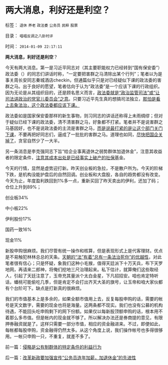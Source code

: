 # 两大消息，利好还是利空？

标签： `退休` `养老` `政法委` `公务员` `民粹` `股票` 

目录： `唱唱反调之八卦时评`

时间： `2014-01-09 22:17:11`

**两大消息，利好还是利空**？

今天有两大消息。第一是习近平同志对（其主要职能权力已经转到“国有保安委”）政法委（）的同志们讲话时称，“一定要把害群之马清除出某个行列”；笔者以为是事关周长安同志秦城酒店checkin，但通篇似乎只是对已经疑似下课的政法委的害群之马。出于良好的愿望，笔者估向于认为“政法委”是一个应该下课的行政组织。因为无论是从其组织目的，还是顾名思义而言，[政法委就是“政治监管司法”或“让司法讲政治的党官儿委员会”之意](../../../2013/8/2/讲政治的案例，没有法治的循例价值，“下不为例”.md)。只要习近平先生真的想搞司法独立，[那怕是看上去象法治，这个政法委都应该下课。](../../../2012/4/28/无视被告利益的“法治”，长着公诉人大脑的“律师”.md)

政法委如是国家保安委那样的新生事物，则习同志的讲话还称得上未雨绸缪；但对于疑似已经下课的政法委，清不清害群之马，好象都不打紧。笔者并不是说害群之马基因好，也不是说政法委的主流是害群之马，[而是说最打紧的是让这个部门关门下课](../../../2008/5/18/小政府，并不是弱小的政府.md)，不要再把好同志们，逼成了一批批的害群之马。道理也如同，[尽快把国企关掉了](../../../2012/5/27/国企是政府机关的延伸，苏联因国企而亡国.md)，贪官自然少了一大半。

另一条消息是李克强同志下旨“给企业事离退休之弱势群体加退休金”，注意其收益者的限定条件，[注意其成本出处是已经事实上破产的社保基](../../../2013/12/21/“免费的午餐”破产后，重新审视社会契约论和不可让渡的权力.md)金。

今天的行情，显然是虚势迎打新。昨天创业板的急拉，不是散户所为。今天的阶梯下跌，是机构没能护盘后的自然回调。创业板和大盘股，各自的趋势都没有改变。今天为止，年度盈利跌回到1%多一点，重新买回了昨天卖出的伊利，还加了码；仓位上升到89%；

创业板34%

中小板22%

伊利股份17%

国药一致16%

现金11%

新股申购很麻烦。我们尽管有统一操作和核算，但是表现形式上是代客理财。优点是不易触犯林林总总的天条。[天朝的“法”有着“总有一条法治死你”的优越性](../../../2012/5/4/“总有一条法治死你”把无辜者办成铁案.md)，对此笔者很有信心；只是怀疑，象我们这种小毛猴，值得天廷派下十万天兵，布下天罗地网，再请来二郎神，将俺们挖地三尺治理起来。私下估计，就算俺们这些取经人，引起了天廷注意了，玉帝充其量派个太白金星，下凡招招安。咱也肯定特听话，蟠桃可能偷吃几季，但是肯定不会打出齐天大圣的旗号，让玉帝和咱大家伙都有个台阶可下。缺点是打新真的很麻烦。

我们的市值基本上是多余的，如果全额市值用上去，反复每股申购的话，需要的帐号是天文数字，需要的现金也将是海量。这两条都不现实。我们也没有公募的机构待遇，不能回头吃申购剩下的网下份额。如果仅以每新股顶额申购的话，根本用不着那么多市值。但是帐内的现金就不够了。所以解决办法还是券商提的意见，有限押券融资就是了。这样只需要一部分市值，相应的资金融进来。不过，即便如此，每帐都每股申购，资金融得仍然太多。从这个角度上说，我们操作帐号也多得很够用。一帐只申购一只，不重复，就差不多了。



前一篇：[侵略是公有制群体的特定条件的利益行为](../../../2014/1/9/侵略是公有制群体的特定条件的利益行为.md)

后一篇：[改革新政要加强宣传“公务员连年加薪，加退休金”的先进性](../../../2014/1/9/改革新政要加强宣传“公务员连年加薪，加退休金”的先进性.md)
